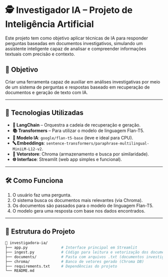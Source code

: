 # 🕵️ Investigador IA – Projeto de Inteligência Artificial

Este projeto tem como objetivo aplicar técnicas de IA para responder perguntas baseadas em documentos investigativos, simulando um assistente inteligente capaz de analisar e compreender informações textuais com precisão e contexto.

## 🎯 Objetivo

Criar uma ferramenta capaz de auxiliar em análises investigativas por meio de um sistema de perguntas e respostas baseado em recuperação de documentos e geração de texto com IA.

---

## 🚀 Tecnologias Utilizadas

- **🔎 LangChain** – Orquestra a cadeia de recuperação e geração.
- **📚 Transformers** – Para utilizar o modelo de linguagem Flan-T5.
- **🧠 Modelo IA**: `google/flan-t5-base` (leve e ideal para CPU).
- **🔤 Embeddings**: `sentence-transformers/paraphrase-multilingual-MiniLM-L12-v2`.
- **📁 Vetorstore**: Chroma (armazenamento e busca por similaridade).
- **🌐 Interface**: Streamlit (web app simples e funcional).

---

## 🛠️ Como Funciona

1. O usuário faz uma pergunta.
2. O sistema busca os documentos mais relevantes (via Chroma).
3. Os documentos são passados para o modelo de linguagem Flan-T5.
4. O modelo gera uma resposta com base nos dados encontrados.

---

## 📂 Estrutura do Projeto

```bash
📁 investigadora-ia/
├── app.py               # Interface principal em Streamlit
├── ingest.py            # Código para leitura e vetorização dos documentos
├── documents/           # Pasta com arquivos .txt (documentos investigativos)
├── chroma/              # Banco de vetores gerado (Chroma DB)
├── requirements.txt     # Dependências do projeto
└── README.md           
